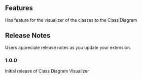 
## Features
Has feature for the visualizer of the classes to the Class Diagram
## Release Notes

Users appreciate release notes as you update your extension.

### 1.0.0

Initial release of Class Diagram Visualizer
